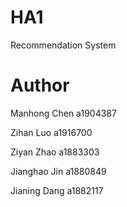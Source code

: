 # HA1
Recommendation System
# Author
Manhong Chen	a1904387

Zihan Luo	a1916700

Ziyan Zhao	a1883303

Jianghao Jin	a1880849


Jianing Dang	a1882117
